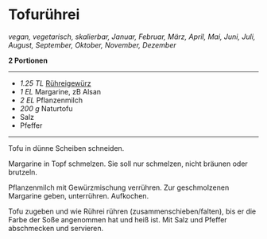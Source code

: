 # Tofurührei

*vegan, vegetarisch, skalierbar, Januar, Februar, März, April, Mai, Juni, Juli, August, September, Oktober, November, Dezember*

**2 Portionen**

---

- *1.25 TL* [Rühreigewürz](ruehreigewuerz.md)
- *1 EL* Margarine, zB Alsan
- *2 EL* Pflanzenmilch
- *200 g* Naturtofu
- Salz
- Pfeffer

---

Tofu in dünne Scheiben schneiden.

Margarine in Topf schmelzen. Sie soll nur schmelzen, nicht bräunen oder brutzeln.

Pflanzenmilch mit Gewürzmischung verrühren. Zur geschmolzenen Margarine geben, unterrühren. Aufkochen.

Tofu zugeben und wie Rührei rühren (zusammenschieben/falten), bis er die Farbe der Soße angenommen hat und heiß ist. Mit Salz und Pfeffer abschmecken und servieren.
